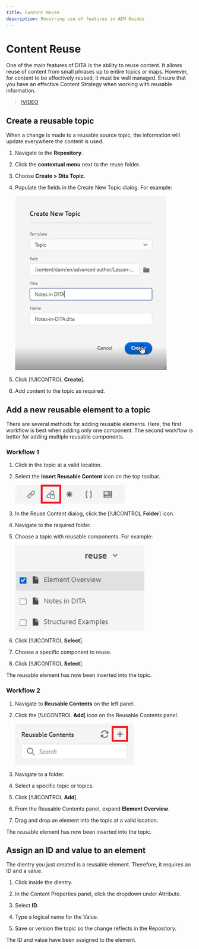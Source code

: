 ```yaml
---
title: Content Reuse
description: Recurring use of features in AEM Guides
---
```

# Content Reuse

One of the main features of DITA is the ability to reuse content. It allows reuse of  content from small phrases up to entire topics or maps.  However, for content to be effectively reused, it must be well managed. Ensure that you have an effective Content Strategy when working with reusable information.

>[!VIDEO](https://video.tv.adobe.com/v/342757)

## Create a reusable topic

When a change is made to a reusable source topic, the information will update everywhere the content is used. 

1. Navigate to the **Repository**.

2. Click the **contextual menu** next to the reuse folder.

3. Choose **Create > Dita Topic**.

4. Populate the fields in the Create New Topic dialog. For example:

    ![Confirmation](images/lesson-8/new-topic-dialog.png)

5. Click [!UICONTROL **Create**].

6. Add content to the topic as required.

## Add a new reusable element to a topic

There are several methods for adding reusable elements. Here, the first workflow is best when adding only one component. The second workflow is better for adding multiple reusable components.

### Workflow 1

1. Click in the topic at a valid location.

2. Select the **Insert Reusable Content** icon on the top toolbar.

    ![Confirmation](images/lesson-8/insert-reuse-icon.png)

3. In the Reuse Content dialog, click the [!UICONTROL **Folder**] icon.

4. Navigate to the required folder.

5. Choose a topic with reusable components.
For example:

    ![Confirmation](images/lesson-8/reusable-topic.png)

6. Click [!UICONTROL **Select**].

7. Choose a specific component to reuse.

8. Click [!UICONTROL **Select**].

The reusable element has now been inserted into the topic.

### Workflow 2

1. Navigate to **Reusable Contents** on the left panel.

2. Click the [!UICONTROL **Add**] icon on the Reusable Contents panel.

    ![Confirmation](images/lesson-8/reuse-contents-icon.png)

3. Navigate to a folder.

4. Select a specific topic or topics.

5. Click [!UICONTROL **Add**].

6. From the Reusable Contents panel, expand **Element Overview**.

7. Drag and drop an element into the topic at a valid location.

The reusable element has now been inserted into the topic.

## Assign an ID and value to an element

The dlentry you just created is a reusable element. Therefore, it requires an ID and a value.

1. Click inside the dlentry. 

2. In the Content Properties panel, click the dropdown under Attribute.

3. Select **ID**.

4. Type a logical name for the Value.

5. Save or version the topic so the change reflects in the Repository.

The ID and value have been assigned to the element.
